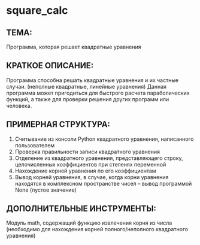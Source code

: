# square_calc

## ТЕМА:
Программа, которая решает квадратные уравнения

## КРАТКОЕ ОПИСАНИЕ:
Программа способна решать квадратные уравнения и их частные случаи.
(неполные квадратные, линейные уравнения) Данная программа может 
пригодиться для быстрого расчета параболических функций, а также для 
проверки решения других программ или человека.

## ПРИМЕРНАЯ СТРУКТУРА:
1) Считывание из консоли Python квадратного уравнения, написанного 
пользователем
2) Проверка правильности записи квадратного уравнения
3) Отделение из квадратного уравнения, представляющего строку, 
целочисленных коэффициентов при степенях переменной
4) Нахождение корней уравнения по его коэффициентам
5) Вывод корней уравнения, в случае, когда корни уравнения находятся в 
комплексном пространстве чисел – вывод программой None (пустое 
значение)

## ДОПОЛНИТЕЛЬНЫЕ ИНСТРУМЕНТЫ:
Модуль math, содержащий функцию извлечения корня из числа (необходимо 
для нахождения корней полного/неполного квадратного уравнения)
